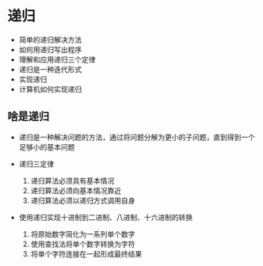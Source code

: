# 递归

- 简单的递归解决方法
- 如何用递归写出程序
- 理解和应用递归三个定律
- 递归是一种迭代形式
- 实现递归
- 计算机如何实现递归

## 啥是递归

- 递归是一种解决问题的方法，通过将问题分解为更小的子问题，直到得到一个足够小的基本问题

- 递归三定律
  1. 递归算法必须具有基本情况
  2. 递归算法必须向基本情况靠近
  3. 递归算法必须以递归方式调用自身

- 使用递归实现十进制到二进制、八进制、十六进制的转换
  1. 将原始数字简化为一系列单个数字
  2. 使用查找法将单个数字转换为字符
  3. 将单个字符连接在一起形成最终结果
